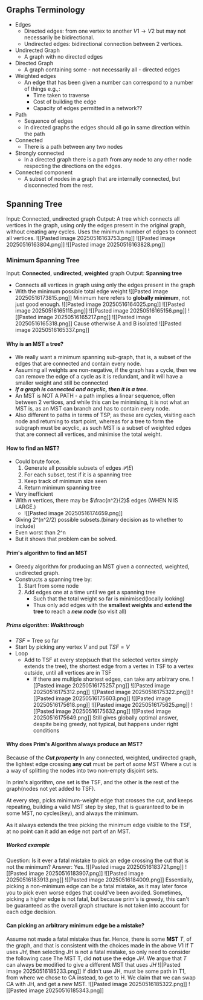## Graphs Terminology
- Edges
	- Directed edges: from one vertex to another $V1 \to V2$ but may not necessarily be bidirectional.
	- Undirected edges: bidirectional connection between 2 vertices.
- Undirected Graph
	- A graph with no directed edges
- Directed Graph
	- A graph containing some - not necessarily all - directed edges
- Weighted edges
	- An edge that has been given a number can correspond to a number of things e.g.,:
		- Time taken to traverse
		- Cost of building the edge
		- Capacity of edges permitted in a network??
- Path 
	- Sequence of edges
	- In directed graphs the edges should all go in same direction within the path
- Connected
	- There is a path between any two nodes
- Strongly connected
	- In a directed graph there is a path from any node to any other node respecting the directions on the edges.
- Connected component
	- A subset of nodes in a graph that are internally connected, but disconnected from the rest.
## Spanning Tree
Input: Connected, undirected graph
Output: A tree which connects all vertices in the graph, using only the edges present in the original graph, without creating any cycles. Uses the minimum number of edges to connect all vertices.
![[Pasted image 20250516163753.png]]
![[Pasted image 20250516163804.png]]
![[Pasted image 20250516163828.png]]


### Minimum Spanning Tree
Input: **Connected**, **undirected**, **weighted** graph
Output: **Spanning tree**
- Connects all vertices in graph using only the edges present in the graph
- With the minimum possible total edge weight
![[Pasted image 20250516173815.png]]
Minimum here refers to **globally minimum**, not just good enough.
![[Pasted image 20250516164025.png]]
![[Pasted image 20250516165115.png]]
![[Pasted image 20250516165156.png]]
![[Pasted image 20250516165217.png]]
![[Pasted image 20250516165318.png]]
Cause otherwise A and B isolated
![[Pasted image 20250516165337.png]]
#### Why is an MST a tree?
- We really want a minimum spanning sub-graph, that is, a subset of the edges that are connected and contain every node.
- Assuming all weights are non-negative, if the graph has a cycle, then we can remove the edge of a cycle as it is redundant, and it will have a smaller weight and still be connected
- ***If a graph is connected and acyclic, then it is a tree.***
- An MST is NOT A PATH - a path implies a linear sequence, often between 2 vertices, and while this can be minimising, it is not what an MST is, as an MST can branch and has to contain every node. 
- Also different to paths in terms of TSP, as these are cycles, visiting each node and returning to start point, whereas for a tree to form the subgraph must be acyclic, as such MST is a subset of weighted edges that are connect all vertices, and minimise the total weight.


#### How to find an MST?
- Could brute force.
	1. Generate all possible subsets of edges $\mathcal{P}(E)$ 
	2. For each subset, test if it is a spanning tree
	3. Keep track of minimum size seen
	4. Return minimum spanning tree
- Very inefficient
- With $n$ vertices, there may be $\frac{n^2}{2}$ edges (WHEN N IS LARGE.)
	- ![[Pasted image 20250516174659.png]]
- Giving 2^(n^2/2) possible subsets.(binary decision as to whether to include)
- Even worst than 2^n
- But it shows that problem can be solved.
#### Prim's algorithm to find an MST
- Greedy algorithm for producing an MST given a connected, weighted, undirected graph.
- Constructs a spanning tree by:
	1. Start from some node
	2. Add edges one at a time until we get a spanning tree
		- Such that the total weight so far is minimised(locally looking)
		- Thus only add edges with the **smallest weights** and **extend the tree** to reach a ***new node*** (so visit all)

##### Prims algorithm: Walkthrough
- $TSF$ = Tree so far
- Start by picking any vertex $V$ and put $TSF = {V}$
- Loop
	- Add to TSF at every step(such that the selected vertex simply extends the tree), the shortest edge from a vertex in TSF to a vertex outside, until all vertices are in TSF
		- If there are multiple shortest edges, can take any arbitrary one.
![[Pasted image 20250516175257.png]]
![[Pasted image 20250516175312.png]]
![[Pasted image 20250516175322.png]]
![[Pasted image 20250516175603.png]]
![[Pasted image 20250516175618.png]]
![[Pasted image 20250516175625.png]]
![[Pasted image 20250516175632.png]]
![[Pasted image 20250516175649.png]]
Still gives globally optimal answer, despite being greedy, not typical, but happens under right conditions


#### Why does Prim's Algorithm always produce an MST? 
Because of the ***Cut property***
	In any connected, weighted, undirected graph, the lightest edge crossing **any cut** must be part of *some* MST
Where a cut is a way of splitting the nodes into two non-empty disjoint sets.

In prim's algorithm, one set is the TSF, and the other is the rest of the graph(nodes not yet added to TSF).

At every step, picks minimum-weight edge that crosses the cut, and keeps repeating, building a valid MST step by step, that is guaranteed to be in some MST, no cycles(key), and always the minimum.

As it always extends the tree picking the minimum edge visible to the TSF, at no point can it add an edge not part of an MST. 


##### Worked example
Question: Is it ever a fatal mistake to pick an edge crossing the cut that is not the minimum?
Answer: Yes.
![[Pasted image 20250516183721.png]]
![[Pasted image 20250516183907.png]]
![[Pasted image 20250516183913.png]]
![[Pasted image 20250516184009.png]]
Essentially, picking a non-minimum edge can be a fatal mistake, as it may later force you to pick even worse edges that could've been avoided. Sometimes, picking a higher edge is not fatal, but because prim's is greedy, this can't be guaranteed as the overall graph structure is not taken into account for each edge decision. 



#### Can picking an arbitrary minimum edge be a mistake?
Assume not made a fatal mistake thus far.
Hence, there is some **MST** $T$, of the graph, and that is consistent with the choices made in the above $V1$ 
If $T$ uses $JH$, then selecting JH is not a fatal mistake, so only need to consider the following case
The MST T, did **not** use the edge $JH$.
We argue that $T$ can always be modified to give a different MST that uses $JH$ 
![[Pasted image 20250516185233.png]]
If didn't use JH, must be some path in T1, from where we chose to CA instead, to get to H.
We claim that we can swap CA with JH, and get a new MST.
![[Pasted image 20250516185322.png]]
![[Pasted image 20250516185343.png]]



